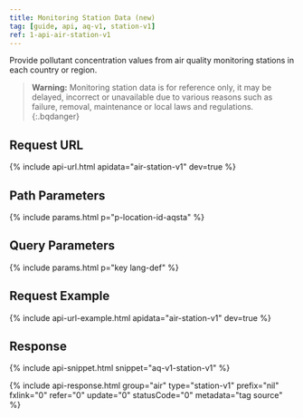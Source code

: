 ```yaml
---
title: Monitoring Station Data (new)
tag: [guide, api, aq-v1, station-v1]
ref: 1-api-air-station-v1
---
```


Provide pollutant concentration values from air quality monitoring stations in each country or region.

> **Warning:** Monitoring station data is for reference only, it may be delayed, incorrect or unavailable due to various reasons such as failure, removal, maintenance or local laws and regulations.
{:.bqdanger}

## Request URL

{% include api-url.html apidata="air-station-v1" dev=true %}

## Path Parameters

{% include params.html p="p-location-id-aqsta" %}

## Query Parameters

{% include params.html p="key lang-def" %}

## Request Example

{% include api-url-example.html apidata="air-station-v1" dev=true %}

## Response

{% include api-snippet.html snippet="aq-v1-station-v1" %}

{% include api-response.html group="air" type="station-v1" prefix="nil" fxlink="0" refer="0" update="0" statusCode="0" metadata="tag source"  %}